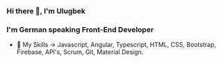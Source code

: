 ### Hi there 👋, I'm Ulugbek

### I'm German speaking Front-End Developer 

- 🔭     My Skills -> Javascript, Angular, Typescript, HTML, CSS, Bootstrap, Firebase, API's, Scrum, Git, Material Design.
<!--
**KobulovUlugbek/KobulovUlugbek** is a ✨ _special_ ✨ repository because its `README.md` (this file) appears on your GitHub profile.

Here are some ideas to get you started:

- 🔭 I’m currently working on ...
- 🌱 I’m currently learning ...
- 👯 I’m looking to collaborate on ...
- 🤔 I’m looking for help with ...
- 💬 Ask me about ...
- 📫 How to reach me: ...
- 😄 Pronouns: ...
- ⚡ Fun fact: ...
-->
